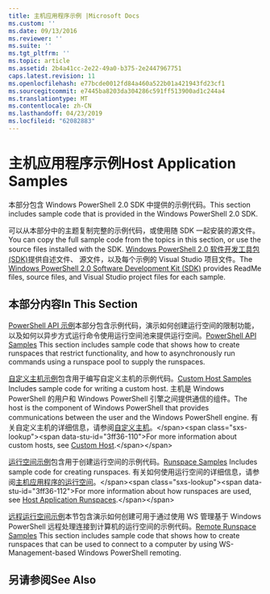 ```yaml
---
title: 主机应用程序示例 |Microsoft Docs
ms.custom: ''
ms.date: 09/13/2016
ms.reviewer: ''
ms.suite: ''
ms.tgt_pltfrm: ''
ms.topic: article
ms.assetid: 2b4a41cc-2e22-49a0-b375-2e2447967751
caps.latest.revision: 11
ms.openlocfilehash: e77bcde0012fd84a460a522b01a421943fd23cf1
ms.sourcegitcommit: e7445ba8203da304286c591ff513900ad1c244a4
ms.translationtype: MT
ms.contentlocale: zh-CN
ms.lasthandoff: 04/23/2019
ms.locfileid: "62082883"
---
```

# <a name="host-application-samples"></a><span data-ttu-id="3ff36-102">主机应用程序示例</span><span class="sxs-lookup"><span data-stu-id="3ff36-102">Host Application Samples</span></span>

<span data-ttu-id="3ff36-103">本部分包含 Windows PowerShell 2.0 SDK 中提供的示例代码。</span><span class="sxs-lookup"><span data-stu-id="3ff36-103">This section includes sample code that is provided in the Windows PowerShell 2.0 SDK.</span></span>

 <span data-ttu-id="3ff36-104">可以从本部分中的主题复制完整的示例代码，或使用随 SDK 一起安装的源文件。</span><span class="sxs-lookup"><span data-stu-id="3ff36-104">You can copy the full sample code from the topics in this section, or use the source files installed with the SDK.</span></span> <span data-ttu-id="3ff36-105">[Windows PowerShell 2.0 软件开发工具包 (SDK)](https://www.microsoft.com/en-us/download/details.aspx?id=2560)提供自述文件、 源文件，以及每个示例的 Visual Studio 项目文件。</span><span class="sxs-lookup"><span data-stu-id="3ff36-105">The [Windows PowerShell 2.0 Software Development Kit (SDK)](https://www.microsoft.com/en-us/download/details.aspx?id=2560) provides ReadMe files, source files, and Visual Studio project files for each sample.</span></span>

## <a name="in-this-section"></a><span data-ttu-id="3ff36-106">本部分内容</span><span class="sxs-lookup"><span data-stu-id="3ff36-106">In This Section</span></span>

 <span data-ttu-id="3ff36-107">[PowerShell API 示例](./windows-powershell-api-samples.md)本部分包含示例代码，演示如何创建运行空间的限制功能，以及如何以异步方式运行命令使用运行空间池来提供运行空间。</span><span class="sxs-lookup"><span data-stu-id="3ff36-107">[PowerShell API Samples](./windows-powershell-api-samples.md) This section includes sample code that shows how to create runspaces that restrict functionality, and how to asynchronously run commands using a runspace pool to supply the runspaces.</span></span>

 <span data-ttu-id="3ff36-108">[自定义主机示例](./custom-host-samples.md)包含用于编写自定义主机的示例代码。</span><span class="sxs-lookup"><span data-stu-id="3ff36-108">[Custom Host Samples](./custom-host-samples.md) Includes sample code for writing a custom host.</span></span> <span data-ttu-id="3ff36-109">主机是 Windows PowerShell 的用户和 Windows PowerShell 引擎之间提供通信的组件。</span><span class="sxs-lookup"><span data-stu-id="3ff36-109">The host is the component of Windows PowerShell that provides communications between the user and the Windows PowerShell engine.</span></span> <span data-ttu-id="3ff36-110">有关自定义主机的详细信息，请参阅[自定义主机](https://msdn.microsoft.com/en-us/library/ee706563(v=vs.85).aspx)。</span><span class="sxs-lookup"><span data-stu-id="3ff36-110">For more information about custom hosts, see [Custom Host](https://msdn.microsoft.com/en-us/library/ee706563(v=vs.85).aspx).</span></span>

 <span data-ttu-id="3ff36-111">[运行空间示例](./runspace-samples.md)包含用于创建运行空间的示例代码。</span><span class="sxs-lookup"><span data-stu-id="3ff36-111">[Runspace Samples](./runspace-samples.md) Includes sample code for creating runspaces.</span></span> <span data-ttu-id="3ff36-112">有关如何使用运行空间的详细信息，请参阅[主机应用程序的运行空间](https://msdn.microsoft.com/en-us/library/ee706563(v=vs.85).aspx)。</span><span class="sxs-lookup"><span data-stu-id="3ff36-112">For more information about how runspaces are used, see [Host Application Runspaces](https://msdn.microsoft.com/en-us/library/ee706563(v=vs.85).aspx).</span></span>

 <span data-ttu-id="3ff36-113">[远程运行空间示例](./remote-runspace-samples.md)本节包含演示如何创建可用于通过使用 WS 管理基于 Windows PowerShell 远程处理连接到计算机的运行空间的示例代码。</span><span class="sxs-lookup"><span data-stu-id="3ff36-113">[Remote Runspace Samples](./remote-runspace-samples.md) This section includes sample code that shows how to create runspaces that can be used to connect to a computer by using WS-Management-based Windows PowerShell remoting.</span></span>

## <a name="see-also"></a><span data-ttu-id="3ff36-114">另请参阅</span><span class="sxs-lookup"><span data-stu-id="3ff36-114">See Also</span></span>

